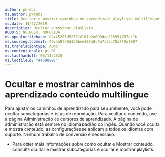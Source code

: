 ```yaml
---
author: pkrebs
ms.author: pkrebs
title: Ocultar e mostrar caminhos de aprendizado playlists multilíngues
ms.date: 10/27/2019
description: Ocultar e mostrar playlists
ROBOTS: NOINDEX, NOFOLLOW
ms.openlocfilehash: b2c45203d5237fd101e2a099dae826994787ac1b
ms.sourcegitcommit: 46caa9fa9d129bee107a8c9a7c5bc70a7f9af087
ms.translationtype: Auto
ms.contentlocale: pt-BR
ms.lasthandoff: 06/11/2020
ms.locfileid: "44698991"
---
```

# <a name="hide-and-show-learning-pathways-multilingual-content"></a>Ocultar e mostrar caminhos de aprendizado conteúdo multilíngue 

Para ajustar os caminhos de aprendizado para seu ambiente, você pode ocultar subcategorias e listas de reprodução. Para ocultar o conteúdo, use a página Administração de cursores de aprendizado. A página de administração está sempre no idioma padrão do inglês. Quando você oculta e mostra conteúdo, as configurações se aplicam a todos os idiomas com suporte. Nenhum trabalho de conversão é necessário. 

- Para obter mais informações sobre como ocultar e Mostrar conteúdo, consulte ocultar e mostrar subcategorias e ocultar e mostrar playlists. 



